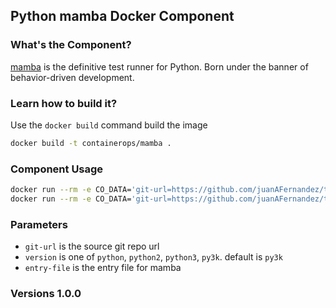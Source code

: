 ## Python mamba Docker Component

### What's the Component?
[mamba](https://github.com/nestorsalceda/mamba) is the definitive test runner for Python. Born under the banner of behavior-driven development.

### Learn how to build it?
Use the `docker build` command build the image
```bash
docker build -t containerops/mamba .
```

### Component Usage
```bash
docker run --rm -e CO_DATA='git-url=https://github.com/juanAFernandez/testing-with-python.git entry-file=examples/mamba_example.py' containerops/mamba
docker run --rm -e CO_DATA='git-url=https://github.com/juanAFernandez/testing-with-python.git entry-file=examples/mamba_example.py version=python' containerops/mamba
```

### Parameters
- `git-url` is the source git repo url
- `version` is one of `python`, `python2`, `python3`, `py3k`.  default is `py3k`
- `entry-file` is the entry file for mamba

### Versions 1.0.0
